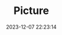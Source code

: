 ---
weight: 1
images:
- /images/edited/82.jpeg
title: Picture
date: 2023-12-07 22:23:14
tags: [luminarneo,work,ilce7m3,car,vehicles]
---